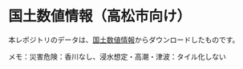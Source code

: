 # 国土数値情報（高松市向け）

本レポジトリのデータは、[国土数値情報](https://nlftp.mlit.go.jp/ksj/)からダウンロードしたものです。

メモ：災害危険：香川なし、浸水想定・高潮・津波：タイル化しない
